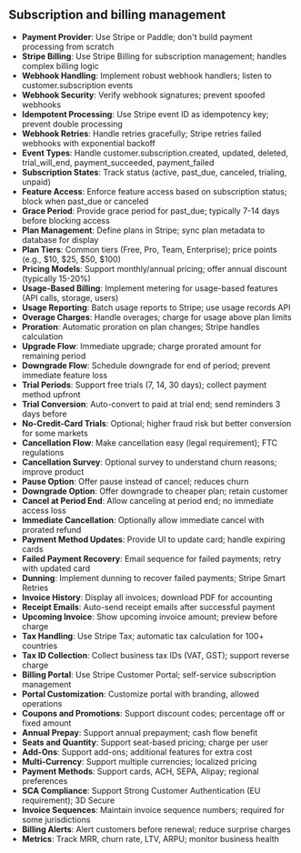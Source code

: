## Subscription and billing management

- **Payment Provider**: Use Stripe or Paddle; don't build payment processing from scratch
- **Stripe Billing**: Use Stripe Billing for subscription management; handles complex billing logic
- **Webhook Handling**: Implement robust webhook handlers; listen to customer.subscription events
- **Webhook Security**: Verify webhook signatures; prevent spoofed webhooks
- **Idempotent Processing**: Use Stripe event ID as idempotency key; prevent double processing
- **Webhook Retries**: Handle retries gracefully; Stripe retries failed webhooks with exponential backoff
- **Event Types**: Handle customer.subscription.created, updated, deleted, trial_will_end, payment_succeeded, payment_failed
- **Subscription States**: Track status (active, past_due, canceled, trialing, unpaid)
- **Feature Access**: Enforce feature access based on subscription status; block when past_due or canceled
- **Grace Period**: Provide grace period for past_due; typically 7-14 days before blocking access
- **Plan Management**: Define plans in Stripe; sync plan metadata to database for display
- **Plan Tiers**: Common tiers (Free, Pro, Team, Enterprise); price points (e.g., $10, $25, $50, $100)
- **Pricing Models**: Support monthly/annual pricing; offer annual discount (typically 15-20%)
- **Usage-Based Billing**: Implement metering for usage-based features (API calls, storage, users)
- **Usage Reporting**: Batch usage reports to Stripe; use usage records API
- **Overage Charges**: Handle overages; charge for usage above plan limits
- **Proration**: Automatic proration on plan changes; Stripe handles calculation
- **Upgrade Flow**: Immediate upgrade; charge prorated amount for remaining period
- **Downgrade Flow**: Schedule downgrade for end of period; prevent immediate feature loss
- **Trial Periods**: Support free trials (7, 14, 30 days); collect payment method upfront
- **Trial Conversion**: Auto-convert to paid at trial end; send reminders 3 days before
- **No-Credit-Card Trials**: Optional; higher fraud risk but better conversion for some markets
- **Cancellation Flow**: Make cancellation easy (legal requirement); FTC regulations
- **Cancellation Survey**: Optional survey to understand churn reasons; improve product
- **Pause Option**: Offer pause instead of cancel; reduces churn
- **Downgrade Option**: Offer downgrade to cheaper plan; retain customer
- **Cancel at Period End**: Allow canceling at period end; no immediate access loss
- **Immediate Cancellation**: Optionally allow immediate cancel with prorated refund
- **Payment Method Updates**: Provide UI to update card; handle expiring cards
- **Failed Payment Recovery**: Email sequence for failed payments; retry with updated card
- **Dunning**: Implement dunning to recover failed payments; Stripe Smart Retries
- **Invoice History**: Display all invoices; download PDF for accounting
- **Receipt Emails**: Auto-send receipt emails after successful payment
- **Upcoming Invoice**: Show upcoming invoice amount; preview before charge
- **Tax Handling**: Use Stripe Tax; automatic tax calculation for 100+ countries
- **Tax ID Collection**: Collect business tax IDs (VAT, GST); support reverse charge
- **Billing Portal**: Use Stripe Customer Portal; self-service subscription management
- **Portal Customization**: Customize portal with branding, allowed operations
- **Coupons and Promotions**: Support discount codes; percentage off or fixed amount
- **Annual Prepay**: Support annual prepayment; cash flow benefit
- **Seats and Quantity**: Support seat-based pricing; charge per user
- **Add-Ons**: Support add-ons; additional features for extra cost
- **Multi-Currency**: Support multiple currencies; localized pricing
- **Payment Methods**: Support cards, ACH, SEPA, Alipay; regional preferences
- **SCA Compliance**: Support Strong Customer Authentication (EU requirement); 3D Secure
- **Invoice Sequences**: Maintain invoice sequence numbers; required for some jurisdictions
- **Billing Alerts**: Alert customers before renewal; reduce surprise charges
- **Metrics**: Track MRR, churn rate, LTV, ARPU; monitor business health
